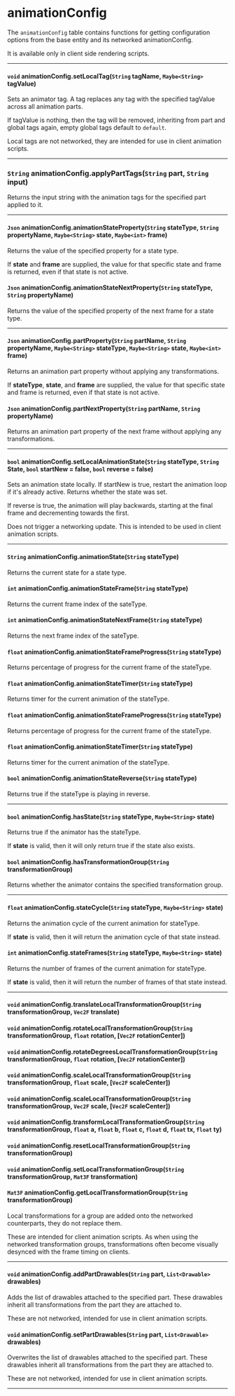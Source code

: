 # animationConfig

The `animationConfig` table contains functions for getting configuration options from the base entity and its networked animationConfig.

It is available only in client side rendering scripts.

---

#### `void` animationConfig.setLocalTag(`String` tagName, `Maybe<String>` tagValue)

Sets an animator tag. A tag replaces any tag <tagName> with the specified tagValue across all animation parts.

If tagValue is nothing, then the tag will be removed, inheriting from part and global tags again, empty global tags default to `default`.

Local tags are not networked, they are intended for use in client animation scripts.

---

### `String` animationConfig.applyPartTags(`String` part, `String` input)

Returns the input string with the animation tags for the specified part applied to it.

---

#### `Json` animationConfig.animationStateProperty(`String` stateType, `String` propertyName, `Maybe<String>` state, `Maybe<int>` frame)

Returns the value of the specified property for a state type.

If **state** and **frame** are supplied, the value for that specific state and frame is returned, even if that state is not active.

#### `Json` animationConfig.animationStateNextProperty(`String` stateType, `String` propertyName)

Returns the value of the specified property of the next frame for a state type.

---

#### `Json` animationConfig.partProperty(`String` partName, `String` propertyName, `Maybe<String>` stateType, `Maybe<String>` state, `Maybe<int>` frame)

Returns an animation part property without applying any transformations.

If **stateType**, **state**, and **frame** are supplied, the value for that specific state and frame is returned, even if that state is not active.

#### `Json` animationConfig.partNextProperty(`String` partName, `String` propertyName)

Returns an animation part property of the next frame without applying any transformations.

---

#### `bool` animationConfig.setLocalAnimationState(`String` stateType, `String` State, `bool` startNew = false, `bool` reverse = false)

Sets an animation state locally. If startNew is true, restart the animation loop if it's already active. Returns whether the state was set.

If reverse is true, the animation will play backwards, starting at the final frame and decrementing towards the first.

Does not trigger a networking update. This is intended to be used in client animation scripts.

---

#### `String` animationConfig.animationState(`String` stateType)

Returns the current state for a state type.

#### `int` animationConfig.animationStateFrame(`String` stateType)

Returns the current frame index of the sateType.

#### `int` animationConfig.animationStateNextFrame(`String` stateType)

Returns the next frame index of the sateType.

#### `float` animationConfig.animationStateFrameProgress(`String` stateType)

Returns percentage of progress for the current frame of the stateType.

#### `float` animationConfig.animationStateTimer(`String` stateType)

Returns timer for the current animation of the stateType.

#### `float` animationConfig.animationStateFrameProgress(`String` stateType)

Returns percentage of progress for the current frame of the stateType.

#### `float` animationConfig.animationStateTimer(`String` stateType)

Returns timer for the current animation of the stateType.

#### `bool` animationConfig.animationStateReverse(`String` stateType)

Returns true if the stateType is playing in reverse.

---

#### `bool` animationConfig.hasState(`String` stateType, `Maybe<String>` state)

Returns true if the animator has the stateType.

If **state** is valid, then it will only return true if the state also exists.

#### `bool` animationConfig.hasTransformationGroup(`String` transformationGroup)

Returns whether the animator contains the specified transformation group.

---

#### `float` animationConfig.stateCycle(`String` stateType, `Maybe<String>` state)

Returns the animation cycle of the current animation for stateType.

If **state** is valid, then it will return the animation cycle of that state instead.

#### `int` animationConfig.stateFrames(`String` stateType, `Maybe<String>` state)

Returns the number of frames of the current animation for stateType.

If **state** is valid, then it will return the number of frames of that state instead.

---

#### `void` animationConfig.translateLocalTransformationGroup(`String` transformationGroup, `Vec2F` translate)
#### `void` animationConfig.rotateLocalTransformationGroup(`String` transformationGroup, `float` rotation, [`Vec2F` rotationCenter])
#### `void` animationConfig.rotateDegreesLocalTransformationGroup(`String` transformationGroup, `float` rotation, [`Vec2F` rotationCenter])
#### `void` animationConfig.scaleLocalTransformationGroup(`String` transformationGroup, `float` scale, [`Vec2F` scaleCenter])
#### `void` animationConfig.scaleLocalTransformationGroup(`String` transformationGroup, `Vec2F` scale, [`Vec2F` scaleCenter])
#### `void` animationConfig.transformLocalTransformationGroup(`String` transformationGroup, `float` a, `float` b, `float` c, `float` d, `float` tx, `float` ty)
#### `void` animationConfig.resetLocalTransformationGroup(`String` transformationGroup)
#### `void` animationConfig.setLocalTransformationGroup(`String` transformationGroup, `Mat3F` transformation)
#### `Mat3F` animationConfig.getLocalTransformationGroup(`String` transformationGroup)

Local transformations for a group are added onto the networked counterparts, they do not replace them.

These are intended for client animation scripts. As when using the networked transformation groups, transformations often become visually desynced with the frame timing on clients.

---
#### `void` animationConfig.addPartDrawables(`String` part, `List<Drawable>` drawables)

Adds the list of drawables attached to the specified part. These drawables inherit all transformations from the part they are attached to.

These are not networked, intended for use in client animation scripts.

#### `void` animationConfig.setPartDrawables(`String` part, `List<Drawable>` drawables)

Overwrites the list of drawables attached to the specified part. These drawables inherit all transformations from the part they are attached to.

These are not networked, intended for use in client animation scripts.

---
